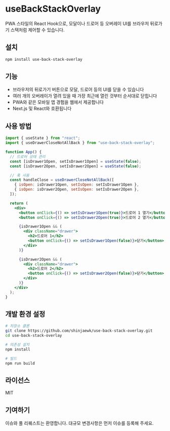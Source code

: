 # useBackStackOverlay

PWA 스타일의 React Hook으로, 모달이나 드로어 등 오버레이 UI를 브라우저 뒤로가기 스택처럼 제어할 수 있습니다.

## 설치

```bash
npm install use-back-stack-overlay
```

## 기능

- 브라우저의 뒤로가기 버튼으로 모달, 드로어 등의 UI를 닫을 수 있습니다
- 여러 개의 오버레이가 열려 있을 때 가장 최근에 열린 것부터 순서대로 닫힙니다
- PWA와 같은 모바일 앱 경험을 웹에서 제공합니다
- Next.js 및 React와 호환됩니다

## 사용 방법

```jsx
import { useState } from "react";
import { useDrawerCloseNotAllBack } from "use-back-stack-overlay";

function App() {
  // 드로어 상태 관리
  const [isDrawer1Open, setIsDrawer1Open] = useState(false);
  const [isDrawer2Open, setIsDrawer2Open] = useState(false);

  // 훅 사용
  const handleClose = useDrawerCloseNotAllBack([
    { isOpen: isDrawer1Open, setIsOpen: setIsDrawer1Open },
    { isOpen: isDrawer2Open, setIsOpen: setIsDrawer2Open },
  ]);

  return (
    <div>
      <button onClick={() => setIsDrawer1Open(true)}>드로어 1 열기</button>
      <button onClick={() => setIsDrawer2Open(true)}>드로어 2 열기</button>

      {isDrawer1Open && (
        <div className="drawer">
          <h2>드로어 1</h2>
          <button onClick={() => setIsDrawer1Open(false)}>닫기</button>
        </div>
      )}

      {isDrawer2Open && (
        <div className="drawer">
          <h2>드로어 2</h2>
          <button onClick={() => setIsDrawer2Open(false)}>닫기</button>
        </div>
      )}
    </div>
  );
}
```

## 개발 환경 설정

```bash
# 저장소 클론
git clone https://github.com/shinjaewk/use-back-stack-overlay.git
cd use-back-stack-overlay

# 의존성 설치
npm install

# 빌드
npm run build
```

## 라이선스

MIT

## 기여하기

이슈와 풀 리퀘스트는
환영합니다. 대규모 변경사항은 먼저 이슈를 등록해 주세요.
